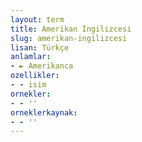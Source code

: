 ```yaml
---
layout: term
title: Amerikan İngilizcesi
slug: amerikan-ingilizcesi
lisan: Türkçe
anlamlar:
- ► Amerikanca
ozellikler:
- - isim
ornekler:
- - ''
orneklerkaynak:
- - ''
---
```

